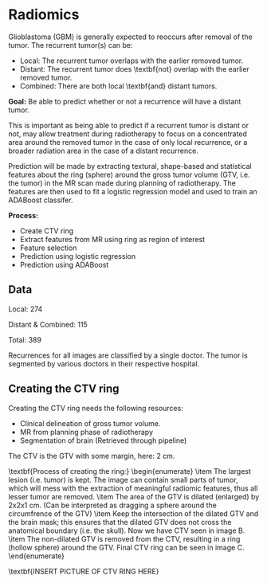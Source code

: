 # Radiomics
Glioblastoma (GBM) is generally expected to reoccurs after removal of the tumor. The recurrent tumor(s) can be:
* Local: The recurrent tumor overlaps with the earlier removed tumor.
* Distant: The recurrent tumor does \textbf{not} overlap with the earlier removed tumor.
* Combined: There are both local \textbf{and} distant tumors.

**Goal:** Be able to predict whether or not a recurrence will have a distant tumor.

This is important as being able to predict if a recurrent tumor is distant or not, may allow treatment during radiotherapy to focus on a concentrated area around the removed tumor in the case of only local recurrence, 
or a broader radiation area in the case of a distant recurrence.

Prediction will be made by extracting textural, shape-based and statistical features about the ring (sphere) around the gross tumor volume (GTV, i.e. the tumor) in the MR scan made during planning of radiotherapy.
The features are then used to fit a logistic regression model and used to train an ADABoost classifer.

**Process:**
* Create CTV ring
* Extract features from MR using ring as region of interest
* Feature selection
* Prediction using logistic regression
* Prediction using ADABoost

## Data
Local: 274

Distant & Combined: 115

Total: 389

Recurrences for all images are classified by a single doctor. The tumor is segmented by various doctors in their respective hospital. 

## Creating the CTV ring
Creating the CTV ring needs the following resources:
* Clinical delineation of gross tumor volume.
* MR from planning phase of radiotherapy
* Segmentation of brain (Retrieved through pipeline)

The CTV is the GTV with some margin, here: 2 cm.

\textbf{Process of creating the ring:}
\begin{enumerate}
    \item The largest lesion (i.e. tumor) is kept. The image can contain small parts of tumor, which will mess with the extraction of meaningful radiomic features, thus all lesser tumor are removed.
    \item The area of the GTV is dilated (enlarged) by 2x2x1 cm. (Can be interpreted as dragging a sphere around the circumfrence of the GTV)
    \item Keep the intersection of the dilated GTV and the brain mask; this ensures that the dilated GTV does not cross the anatomical boundary (i.e. the skull). Now we have CTV seen in image B.
    \item The non-dilated GTV is removed from the CTV, resulting in a ring (hollow sphere) around the GTV. Final CTV ring can be seen in image C.
\end{enumerate}

\textbf{INSERT PICTURE OF CTV RING HERE}
